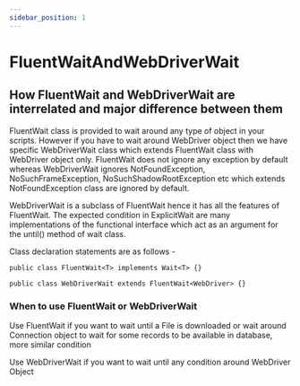 ```yaml
---
sidebar_position: 1
---
```


# FluentWaitAndWebDriverWait

## How FluentWait and WebDriverWait are interrelated and major difference between them

FluentWait class is provided to wait around any type of object in your scripts. However if you have to wait around WebDriver object then we have specific WebDriverWait class which extends FluentWait class with WebDriver object only. FluentWait does not ignore any exception by default whereas WebDriverWait ignores NotFoundException, NoSuchFrameException, NoSuchShadowRootException etc which extends NotFoundException class are ignored by default.

WebDriverWait is a subclass of FluentWait hence it has all the features of FluentWait. The expected condition in ExplicitWait are many implementations of the functional interface which act as an argument for the until() method of wait class.

Class declaration statements are as follows -

```
public class FluentWait<T> implements Wait<T> {}

public class WebDriverWait extends FluentWait<WebDriver> {}
```

### When to use FluentWait or WebDriverWait

Use FluentWait if you want to wait until a File is downloaded or wait around Connection object to wait for some records to be available in database, more similar condition

Use WebDriverWait if you want to wait until any condition around WebDriver Object

